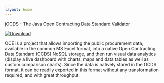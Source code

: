 ```yaml
---
layout: home
---
```


jOCDS - The Java Open Contracting Data Standard Validator

[ ![Download](https://api.bintray.com/packages/devgateway/jocds/jocds/images/download.svg) ](https://bintray.com/devgateway/jocds/jocds/_latestVersion)

OCE is a project that allows importing the public procurement data, available in the common MS Excel format,
into a native Open Contracting Data Standard (OCDS) NoSQL storage, and then run visual data analytics
(display a live dashboard with charts, maps and data tables as well as custom comparison charts).
Since the data is natively stored in the OCDS format, it can be readily exported in this format without any transformation required, and with great throughput.
